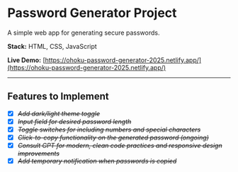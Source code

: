 # Password Generator Project

A simple web app for generating secure passwords.

**Stack:** HTML, CSS, JavaScript

**Live Demo:** [https://ohoku-password-generator-2025.netlify.app/](https://ohoku-password-generator-2025.netlify.app/)

---

## Features to Implement

- [x] *~~Add dark/light theme toggle~~*
- [x] *~~Input field for desired password length~~*
- [x] *~~Toggle switches for including numbers and special characters~~*
- [x] *~~Click-to-copy functionality on the generated password (ongoing)~~*
- [x] *~~Consult GPT for modern, clean code practices and responsive design improvements~~*
- [x] *~~Add temporary notification when passwords is copied~~*